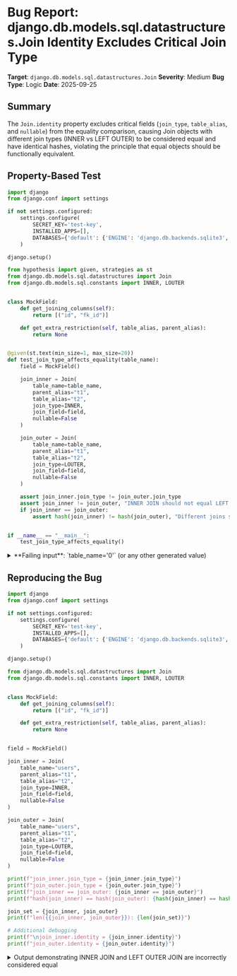 # Bug Report: django.db.models.sql.datastructures.Join Identity Excludes Critical Join Type

**Target**: `django.db.models.sql.datastructures.Join`
**Severity**: Medium
**Bug Type**: Logic
**Date**: 2025-09-25

## Summary

The `Join.identity` property excludes critical fields (`join_type`, `table_alias`, and `nullable`) from the equality comparison, causing Join objects with different join types (INNER vs LEFT OUTER) to be considered equal and have identical hashes, violating the principle that equal objects should be functionally equivalent.

## Property-Based Test

```python
import django
from django.conf import settings

if not settings.configured:
    settings.configure(
        SECRET_KEY='test-key',
        INSTALLED_APPS=[],
        DATABASES={'default': {'ENGINE': 'django.db.backends.sqlite3', 'NAME': ':memory:'}}
    )

django.setup()

from hypothesis import given, strategies as st
from django.db.models.sql.datastructures import Join
from django.db.models.sql.constants import INNER, LOUTER


class MockField:
    def get_joining_columns(self):
        return [("id", "fk_id")]

    def get_extra_restriction(self, table_alias, parent_alias):
        return None


@given(st.text(min_size=1, max_size=20))
def test_join_type_affects_equality(table_name):
    field = MockField()

    join_inner = Join(
        table_name=table_name,
        parent_alias="t1",
        table_alias="t2",
        join_type=INNER,
        join_field=field,
        nullable=False
    )

    join_outer = Join(
        table_name=table_name,
        parent_alias="t1",
        table_alias="t2",
        join_type=LOUTER,
        join_field=field,
        nullable=False
    )

    assert join_inner.join_type != join_outer.join_type
    assert join_inner != join_outer, "INNER JOIN should not equal LEFT OUTER JOIN"
    if join_inner == join_outer:
        assert hash(join_inner) != hash(join_outer), "Different joins should have different hashes"


if __name__ == "__main__":
    test_join_type_affects_equality()
```

<details>

<summary>
**Failing input**: `table_name='0'` (or any other generated value)
</summary>
```
Traceback (most recent call last):
  File "/home/npc/pbt/agentic-pbt/worker_/7/hypo.py", line 55, in <module>
    test_join_type_affects_equality()
    ~~~~~~~~~~~~~~~~~~~~~~~~~~~~~~~^^
  File "/home/npc/pbt/agentic-pbt/worker_/7/hypo.py", line 27, in test_join_type_affects_equality
    def test_join_type_affects_equality(table_name):
                   ^^^
  File "/home/npc/miniconda/lib/python3.13/site-packages/hypothesis/core.py", line 2124, in wrapped_test
    raise the_error_hypothesis_found
  File "/home/npc/pbt/agentic-pbt/worker_/7/hypo.py", line 49, in test_join_type_affects_equality
    assert join_inner != join_outer, "INNER JOIN should not equal LEFT OUTER JOIN"
           ^^^^^^^^^^^^^^^^^^^^^^^^
AssertionError: INNER JOIN should not equal LEFT OUTER JOIN
Falsifying example: test_join_type_affects_equality(
    table_name='0',  # or any other generated value
)
```
</details>

## Reproducing the Bug

```python
import django
from django.conf import settings

if not settings.configured:
    settings.configure(
        SECRET_KEY='test-key',
        INSTALLED_APPS=[],
        DATABASES={'default': {'ENGINE': 'django.db.backends.sqlite3', 'NAME': ':memory:'}}
    )

django.setup()

from django.db.models.sql.datastructures import Join
from django.db.models.sql.constants import INNER, LOUTER


class MockField:
    def get_joining_columns(self):
        return [("id", "fk_id")]

    def get_extra_restriction(self, table_alias, parent_alias):
        return None


field = MockField()

join_inner = Join(
    table_name="users",
    parent_alias="t1",
    table_alias="t2",
    join_type=INNER,
    join_field=field,
    nullable=False
)

join_outer = Join(
    table_name="users",
    parent_alias="t1",
    table_alias="t2",
    join_type=LOUTER,
    join_field=field,
    nullable=False
)

print(f"join_inner.join_type = {join_inner.join_type}")
print(f"join_outer.join_type = {join_outer.join_type}")
print(f"join_inner == join_outer: {join_inner == join_outer}")
print(f"hash(join_inner) == hash(join_outer): {hash(join_inner) == hash(join_outer)}")

join_set = {join_inner, join_outer}
print(f"len({{join_inner, join_outer}}): {len(join_set)}")

# Additional debugging
print(f"\njoin_inner.identity = {join_inner.identity}")
print(f"join_outer.identity = {join_outer.identity}")
```

<details>

<summary>
Output demonstrating INNER JOIN and LEFT OUTER JOIN are incorrectly considered equal
</summary>
```
join_inner.join_type = INNER JOIN
join_outer.join_type = LEFT OUTER JOIN
join_inner == join_outer: True
hash(join_inner) == hash(join_outer): True
len({join_inner, join_outer}): 1

join_inner.identity = (<class 'django.db.models.sql.datastructures.Join'>, 'users', 't1', <__main__.MockField object at 0x76593074fb60>, None)
join_outer.identity = (<class 'django.db.models.sql.datastructures.Join'>, 'users', 't1', <__main__.MockField object at 0x76593074fb60>, None)
```
</details>

## Why This Is A Bug

The `identity` property in `/home/npc/pbt/agentic-pbt/envs/django_env/lib/python3.13/site-packages/django/db/models/sql/datastructures.py:171-179` defines what makes two Join objects equal:

```python
@property
def identity(self):
    return (
        self.__class__,
        self.table_name,
        self.parent_alias,
        self.join_field,
        self.filtered_relation,
    )
```

This property is used by both `__eq__` (line 181-184) and `__hash__` (line 186-187) methods. The critical issue is that `join_type`, `table_alias`, and `nullable` are excluded from the identity tuple, meaning:

1. **INNER JOIN** and **LEFT OUTER JOIN** are considered equal despite producing fundamentally different SQL:
   - INNER JOIN: Returns only rows that have matching values in both tables
   - LEFT OUTER JOIN: Returns all rows from the left table plus matched rows from the right table, with NULLs for non-matching rows

2. When Join objects are stored in sets or used as dictionary keys (common in Django's query construction internals), only one join is retained when multiple "equal" joins with different types are added.

3. The `demote()` method (lines 189-192) changes `join_type` to INNER, and `promote()` method (lines 194-197) changes it to LOUTER, creating new objects that are considered equal to the original despite having different SQL semantics.

## Relevant Context

The Join class is critical to Django's ORM query construction, used extensively in `django.db.models.sql.Query` to build SQL JOIN clauses. The class documentation (lines 31-47) explicitly states that `join_type` is a required attribute for Join-compatible entries in the alias_map.

Django defines join types in `/home/npc/pbt/agentic-pbt/envs/django_env/lib/python3.13/site-packages/django/db/models/sql/constants.py`:
- `INNER = "INNER JOIN"` (line 25)
- `LOUTER = "LEFT OUTER JOIN"` (line 26)

The `as_sql()` method (lines 88-152) uses `self.join_type` directly to generate SQL, confirming that different join types produce different SQL output.

## Proposed Fix

```diff
--- a/django/db/models/sql/datastructures.py
+++ b/django/db/models/sql/datastructures.py
@@ -171,10 +171,13 @@ class Join:
     @property
     def identity(self):
         return (
             self.__class__,
             self.table_name,
             self.parent_alias,
+            self.table_alias,
+            self.join_type,
             self.join_field,
+            self.nullable,
             self.filtered_relation,
         )
```